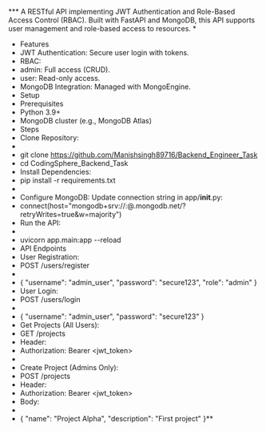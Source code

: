 *** A RESTful API implementing JWT Authentication and Role-Based Access Control (RBAC). Built with FastAPI and MongoDB, this API supports user management and role-based access to resources.
* 
* Features
* JWT Authentication: Secure user login with tokens.
* RBAC:
* admin: Full access (CRUD).
* user: Read-only access.
* MongoDB Integration: Managed with MongoEngine.
* Setup
* Prerequisites
* Python 3.9+
* MongoDB cluster (e.g., MongoDB Atlas)
* Steps
* Clone Repository:
* 
* git clone https://github.com/Manishsingh89716/Backend_Engineer_Task
* cd CodingSphere_Backend_Task
* Install Dependencies:
* pip install -r requirements.txt
* 
* Configure MongoDB: Update connection string in app/__init__.py:
* connect(host="mongodb+srv://<username>:<password>@<cluster>.mongodb.net/<database>?retryWrites=true&w=majority")
* Run the API:
*
* uvicorn app.main:app --reload
* API Endpoints
* User Registration:
* POST /users/register
*
* { "username": "admin_user", "password": "secure123", "role": "admin" }
* User Login:
* POST /users/login
*
* { "username": "admin_user", "password": "secure123" }
* Get Projects (All Users):
* GET /projects
* Header:
* Authorization: Bearer <jwt_token>
* 
* Create Project (Admins Only):
* POST /projects
* Header:
* Authorization: Bearer <jwt_token>
* Body:
*
* { "name": "Project Alpha", "description": "First project" }**